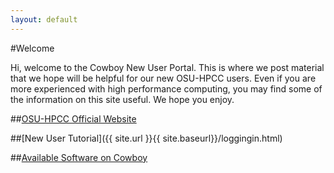 ```yaml
---
layout: default
---
```


#Welcome

Hi, welcome to the Cowboy New User Portal. This is where we post material that we hope will be helpful for our new OSU-HPCC users. Even if you are more experienced with high performance computing, you may find some of the information on this site useful. We hope you enjoy.


##[OSU-HPCC Official Website](https://hpcc.okstate.edu/)

##[New User Tutorial]({{ site.url }}{{ site.baseurl}}/loggingin.html)

##[Available Software on Cowboy](https://github.com/OSU-HPCC/module-list/tree/master/availablesoftware)

